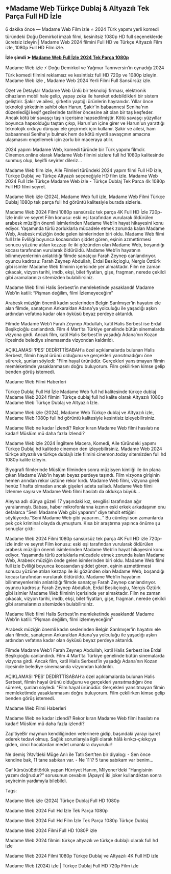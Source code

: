 ## *Madame Web Türkçe Dublaj & Altyazılı Tek Parça Full HD İzle

6 dakika önce — Madame Web Film izle ⭐ 2024 Türk yapımı yerli komedi türündeki Doğu Demirkol imzalı filmi, kesinitsiz 1080p HD full seçeneklerde ücretsiz izleyin | Madame Web 2024 filmini Full HD ve Türkçe Altyazılı Film izle, 1080p Full HD Film izle.

**İzle şimdi ➤ [Madame Web Full İzle 2024 Tek Parça 1080p](https://cinemon.online/en/634492/madame-web.html)**

Madame Web izle ⚡ Doğu Demirkol ve Yağmur Tanrıversin’in oynadığı 2024 Türk komedi filmini reklamsız ve kesintisiz full HD 720p ve 1080p izleyin. Madame Web izle , Madame Web 2024 Yerli Filmi Full Sansürsüz izle.

Özet ve Detaylar Madame Web
Ünlü bir teknoloji firması, elektronik cihazların mobil hale gelip, yapay zeka ile hareket edebildikleri bir sistem geliştirir. Şakir ve ailesi, şirketin yaptığı ürünlerin hayranıdır. Yıllar önce teknoloji şirketinin sahibi olan Harun, Şakir'in babaannesi Seniha'nın düzenlediği keşif gezilerinde tarihler öncesine ait olan bir taş keşfeder. Ancak kötü bir savaşçı taşın içerisine hapsedilmiştir. Kötü savaşçı yüzyıllar boyunca hapsolduğu taştan çıkıp, Harun'un içine girer ve Harun'un yarattığı teknolojik orduyu dünyayı ele geçirmek için kullanır. Şakir ve ailesi, ham babaannesi Seniha'yı bulmak hem de kötü niyetli savaşçının amacına ulaşmasını engellemek için zorlu bir maceraya atılır.

2024 yapımı Madame Web, komedi türünde bir Türk yapımı filmdir. Cinemon.online olarak Madame Web filmini sizlere full hd 1080p kalitesinde sunmuş olup, keyifli seyirler dileriz…

Madame Web film izle, Aile Filmleri türündeki 2024 yapım filmi Full HD izle, Türkçe Dublaj ve Türkçe Altyazılı seçeneğiyle HD film izle. Madame Web 2024 Full İzle Türkçe Madame Web izle - Türkçe Dublaj Tek Parca 4k 1080p Full HD filmi seyret.

Madame Web izle (2024), Madame Web full izle, Madame Web Filmi Türkçe Dublaj 1080p tek parça full hd görüntü kalitesiyle burada sizlerle.

Madame Web 2024 Filmi 1080p sansürsüz tek parça 4K Full HD İzle 720p-İzle indir ve seyret Film konusu: eski eşi tarafından vurularak öldürülen arabesk müziğin önemli isimlerinden Madame Web’in hayat hikayesini konu ediyor. Yaşamında türlü zorluklarla mücadele etmek zorunda kalan Madame Web, Arabesk müziğin önde gelen isimlerinden biri oldu. Madame Web filmi full İzle Evliliği boyunca kocasından şiddet gören, eşinin azmettirmesi sonucu yüzüne atılan kezzap ile iki gözünden olan Madame Web, boşandığı kocası tarafından vurularak öldürüldü. Madame Web’in hayatının bilinmeyenlerinin anlatıldığı filmde sanatçıyı Farah Zeynep canlandırıyor. oyuncu kadrosu: Farah Zeynep Abdullah, Erdal Besikçioglu, Nergis Öztürk gibi isimler Madame Web filminin içerisinde yer almaktadır. Film ne zaman çıkacak, vizyon tarihi, imdb, ekşi, bilet fiyatları, gişe, fragman, nerede çekildi gibi aramalarınızı sitemizden bulabilirsiniz.

Madame Web filmi Halis Serbest’in memleketinde yasaklandı! Madame Web’in katili: “Pişman değilim, filmi İzlemeyeceğim”

Arabesk müziğin önemli kadın seslerinden Belgin Sarılmışer’in hayatını ele alan filmde, sanatçının Ankara’dan Adana’ya yolculuğu ile yaşadığı aşkın ardından vefatına kadar olan öyküsü beyaz perdeye aktarıldı.

Filmde Madame Web’i Farah Zeynep Abdullah, katil Halis Serbest ise Erdal Beşikçioğlu canlandırdı. Film 4 Mart’ta Türkiye genelinde bütün sinemalarda vizyona girdi. Ancak film, katil Halis Serbest’in yaşadığı Adana’nın Kozan ilçesinde belediye sinemasında vizyondan kaldırıldı.

AÇIKLAMASI ‘PES’ DEDİRTTİSABAH’a özel açıklamalarda bulunan Halis Serbest, filmin hayal ürünü olduğunu ve gerçekleri yansıtmadığını öne sürerek, şunları söyledi: "Film hayal ürünüdür. Gerçekleri yansıtmayan filmin memleketimde yasaklanmasını doğru buluyorum. Film çekilirken kimse gelip benden görüş istemedi.

Madame Web Filmi Haberleri

Türkçe Dublaj Full Hd İzle Madame Web full hd kalitesinde türkçe dublaj Madame Web 2024 filmini Türkçe dublaj full hd kalite olarak Altyazılı 1080p Madame Web Türkçe Dublaj ve Altyazılı İzle.

Madame Web izle (2024), Madame Web Türkçe dublaj ve Altyazılı izle, Madame Web 1080p full hd görüntü kalitesiyle kesintisiz izleyebilirsiniz.

Madame Web ne kadar İzlendi? Rekor kıran Madame Web filmi hasılatı ne kadar! Müslüm mü daha fazla İzlendi?

Madame Web izle 2024 İngiltere Macera, Komedi, Aile türündeki yapımı Türkçe Dublaj hd kalitede cinemon den izleyebilirsiniz. Madame Web 2024 türkçe altyazılı ve türkçe dublajlı izle filmini cinemon.today sitemizden full hd 1080p kalite izleyin.

Biyografi filmlerinde Müslüm filminden sonra müzisyen kimliği ile ön plana çıkan Madame Web’in hayatı beyaz perdeye taşındı. Film vizyona girişinin hemen arından rekor üstüne rekor kırdı. Madame Web filmi, vizyona gireli henüz 1 hafta olmadan ancak gişeleri adeta salladı. Madame Web filmi İzlenme sayısı ve Madame Web filmi hasılatı da oldukça büyük…

Aleyna adlı dünya güzeli 17 yaşındaki kız, sevgilisi tarafından ağır yaralanmıştı. Babası, haber mikrofonlarına kızının eski erkek arkadaşının onu defalarca “Seni Madame Web gibi yaparım” diye tehdit ettiğini söylüyordu.“Seni Madame Web gibi yaparım…” Bu cümleyi son zamanlarda pek çok kriminal olayda duymuştum. Kısa bir araştırma yapınca önüme şu sonuçlar çıktı:

Madame Web 2024 Filmi 1080p sansürsüz tek parça 4K Full HD izle 720p-izle indir ve seyret Film konusu: eski eşi tarafından vurularak öldürülen arabesk müziğin önemli isimlerinden Madame Web’in hayat hikayesini konu ediyor. Yaşamında türlü zorluklarla mücadele etmek zorunda kalan Madame Web, Arabesk müziğin önde gelen isimlerinden biri oldu. Madame Web filmi full izle Evliliği boyunca kocasından şiddet gören, eşinin azmettirmesi sonucu yüzüne atılan kezzap ile iki gözünden olan Madame Web, boşandığı kocası tarafından vurularak öldürüldü. Madame Web’in hayatının bilinmeyenlerinin anlatıldığı filmde sanatçıyı Farah Zeynep canlandırıyor. oyuncu kadrosu: Farah Zeynep Abdullah, Erdal Besikçioglu, Nergis Öztürk gibi isimler Madame Web filminin içerisinde yer almaktadır. Film ne zaman çıkacak, vizyon tarihi, imdb, ekşi, bilet fiyatları, gişe, fragman, nerede çekildi gibi aramalarınızı sitemizden bulabilirsiniz.

Madame Web filmi Halis Serbest’in memleketinde yasaklandı! Madame Web’in katili: “Pişman değilim, filmi izlemeyeceğim”

Arabesk müziğin önemli kadın seslerinden Belgin Sarılmışer’in hayatını ele alan filmde, sanatçının Ankara’dan Adana’ya yolculuğu ile yaşadığı aşkın ardından vefatına kadar olan öyküsü beyaz perdeye aktarıldı.

Filmde Madame Web’i Farah Zeynep Abdullah, katil Halis Serbest ise Erdal Beşikçioğlu canlandırdı. Film 4 Mart’ta Türkiye genelinde bütün sinemalarda vizyona girdi. Ancak film, katil Halis Serbest’in yaşadığı Adana’nın Kozan ilçesinde belediye sinemasında vizyondan kaldırıldı.

AÇIKLAMASI ‘PES’ DEDİRTTİSABAH’a özel açıklamalarda bulunan Halis Serbest, filmin hayal ürünü olduğunu ve gerçekleri yansıtmadığını öne sürerek, şunları söyledi: "Film hayal ürünüdür. Gerçekleri yansıtmayan filmin memleketimde yasaklanmasını doğru buluyorum. Film çekilirken kimse gelip benden görüş istemedi.

Madame Web Filmi Haberleri

Madame Web ne kadar izlendi? Rekor kıran Madame Web filmi hasılatı ne kadar! Müslüm mü daha fazla izlendi?

Zap’tiyeBir maymun kendiliğinden veterinere gidip, başındaki yarayı işaret ederek tedavi olmuş. Sağlık sorunlarıyla ilgili olarak hâlâ kırıkçı-çıkıkçıya giden, cinci hocalardan medet umanlara duyurulur!

Ne demiş ?Atv’deki Müge Anlı ile Tatlı Sert’ten bir diyalog: - Sen önce kendine bak, 11 tane sabıkan var. - Ne 11’i? 5 tane sabıkam var benim…

Gaf kürsüsüEditörlük yapan Hürriyet Hanım, Milyoner’deki “Hangisinin yazımı doğrudur?” sorusunun cevabını (Apayrı) iki joker kullandıktan sonra seyircinin yardımıyla bilebildi.


Tags:

Madame Web izle (2024) Türkçe Dublaj Full HD 1080p

Madame Web 2024 Full Hd İzle Tek Parça 1080p

Madame Web 2024 Full Hd Film İzle Tek Parça 1080p Türkçe Dublaj

Madame Web 2024 Filmi Full HD 1080P izle

Madame Web 2024 filmini türkçe altyazılı ve türkçe dublajlı olarak full hd izle

Madame Web 2024 Filmi 1080p Türkçe Dublaj ve Altyazılı 4K Full HD izle

Madame Web (2024) izle | Türkçe Dublaj Full HD 720p Film izle
